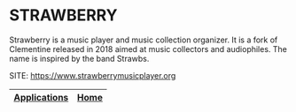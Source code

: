 # STRAWBERRY

 Strawberry is a music player and music collection organizer.
 It is a fork of Clementine released in 2018 aimed at music
 collectors and audiophiles. The name is inspired by the band
 Strawbs.
 
 SITE: https://www.strawberrymusicplayer.org

 | [Applications](https://portable-linux-apps.github.io/apps.html) | [Home](https://portable-linux-apps.github.io)
 | --- | --- |
